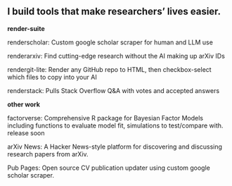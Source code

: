 ## I build tools that make researchers’ lives easier.

**render-suite**

renderscholar: Custom google scholar scraper for human and LLM use

renderarxiv: Find cutting-edge research without the AI making up arXiv IDs

rendergit-lite: Render any GitHub repo to HTML, then checkbox-select which files to copy into your AI

renderstack: Pulls Stack Overflow Q&A with votes and accepted answers

**other work**

factorverse: Comprehensive R package for Bayesian Factor Models including functions to evaluate model fit, simulations to test/compare with. release soon

arXiv News: A Hacker News-style platform for discovering and discussing research papers from arXiv.

Pub Pages: Open source CV publication updater using custom google scholar scraper.
